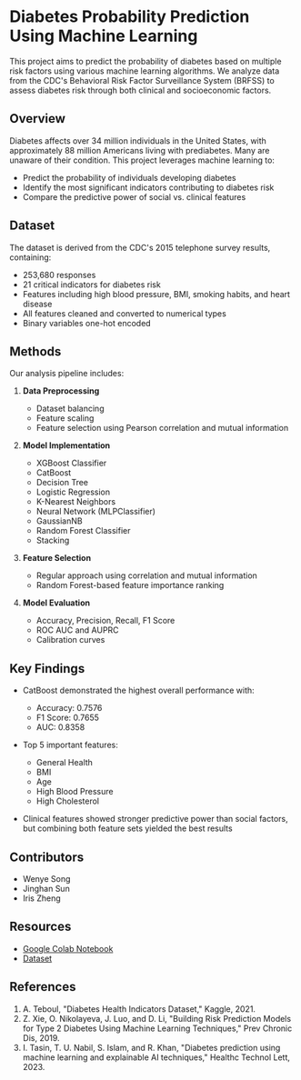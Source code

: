 # Diabetes Probability Prediction Using Machine Learning

This project aims to predict the probability of diabetes based on multiple risk factors using various machine learning algorithms. We analyze data from the CDC's Behavioral Risk Factor Surveillance System (BRFSS) to assess diabetes risk through both clinical and socioeconomic factors.

## Overview

Diabetes affects over 34 million individuals in the United States, with approximately 88 million Americans living with prediabetes. Many are unaware of their condition. This project leverages machine learning to:
- Predict the probability of individuals developing diabetes
- Identify the most significant indicators contributing to diabetes risk
- Compare the predictive power of social vs. clinical features

## Dataset

The dataset is derived from the CDC's 2015 telephone survey results, containing:
- 253,680 responses
- 21 critical indicators for diabetes risk
- Features including high blood pressure, BMI, smoking habits, and heart disease
- All features cleaned and converted to numerical types
- Binary variables one-hot encoded

## Methods

Our analysis pipeline includes:
1. **Data Preprocessing**
   - Dataset balancing
   - Feature scaling
   - Feature selection using Pearson correlation and mutual information

2. **Model Implementation**
   - XGBoost Classifier
   - CatBoost
   - Decision Tree
   - Logistic Regression
   - K-Nearest Neighbors
   - Neural Network (MLPClassifier)
   - GaussianNB
   - Random Forest Classifier
   - Stacking

3. **Feature Selection**
   - Regular approach using correlation and mutual information
   - Random Forest-based feature importance ranking

4. **Model Evaluation**
   - Accuracy, Precision, Recall, F1 Score
   - ROC AUC and AUPRC
   - Calibration curves

## Key Findings

- CatBoost demonstrated the highest overall performance with:
  - Accuracy: 0.7576
  - F1 Score: 0.7655
  - AUC: 0.8358

- Top 5 important features:
  - General Health
  - BMI
  - Age
  - High Blood Pressure
  - High Cholesterol

- Clinical features showed stronger predictive power than social factors, but combining both feature sets yielded the best results

## Contributors

- Wenye Song
- Jinghan Sun
- Iris Zheng

## Resources

- [Google Colab Notebook](https://colab.research.google.com/drive/1phLBmwR03ywWcklvnBe8WdM0RF4gTL8r#scrollTo=8p5nojgpo6l0&line=1&uniqifier=1)
- [Dataset](https://drive.google.com/file/d/1vel7TodXYvnw6_JW49x_h9le9BkmyBrO/view?usp=sharing)

## References

1. A. Teboul, "Diabetes Health Indicators Dataset," Kaggle, 2021.
2. Z. Xie, O. Nikolayeva, J. Luo, and D. Li, "Building Risk Prediction Models for Type 2 Diabetes Using Machine Learning Techniques," Prev Chronic Dis, 2019.
3. I. Tasin, T. U. Nabil, S. Islam, and R. Khan, "Diabetes prediction using machine learning and explainable AI techniques," Healthc Technol Lett, 2023.

